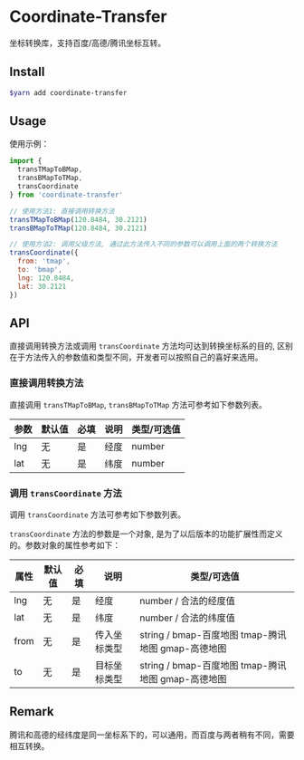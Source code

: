 # Coordinate-Transfer

坐标转换库，支持百度/高德/腾讯坐标互转。

## Install

```bash
$yarn add coordinate-transfer
```

## Usage

使用示例：

```js
import {
  transTMapToBMap,
  transBMapToTMap,
  transCoordinate
} from 'coordinate-transfer'

// 使用方法1: 直接调用转换方法
transTMapToBMap(120.8484, 30.2121)
transBMapToTMap(120.8484, 30.2121)

// 使用方法2: 调用父级方法, 通过此方法传入不同的参数可以调用上面的两个转换方法
transCoordinate({
  from: 'tmap',
  to: 'bmap',
  lng: 120.8484,
  lat: 30.2121
})
```

## API

直接调用转换方法或调用 `transCoordinate` 方法均可达到转换坐标系的目的, 区别在于方法传入的参数值和类型不同，开发者可以按照自己的喜好来选用。

### 直接调用转换方法

直接调用 `transTMapToBMap`, `transBMapToTMap` 方法可参考如下参数列表。

| 参数 | 默认值 | 必填 | 说明 | 类型/可选值 |
|------|--------|------|------|-------------|
| lng  | 无     | 是   | 经度 | number      |
| lat  | 无     | 是   | 纬度 | number      |

### 调用 `transCoordinate` 方法

调用 `transCoordinate` 方法可参考如下参数列表。

`transCoordinate` 方法的参数是一个对象, 是为了以后版本的功能扩展性而定义的。参数对象的属性参考如下：

| 属性 | 默认值 | 必填 | 说明         | 类型/可选值                                        |
|------|--------|------|--------------|----------------------------------------------------|
| lng  | 无     | 是   | 经度         | number / 合法的经度值                              |
| lat  | 无     | 是   | 纬度         | number / 合法的纬度值                              |
| from | 无     | 是   | 传入坐标类型 | string / bmap-百度地图 tmap-腾讯地图 gmap-高德地图 |
| to   | 无     | 是   | 目标坐标类型 | string / bmap-百度地图 tmap-腾讯地图 gmap-高德地图 |


## Remark

腾讯和高德的经纬度是同一坐标系下的，可以通用，而百度与两者稍有不同，需要相互转换。
